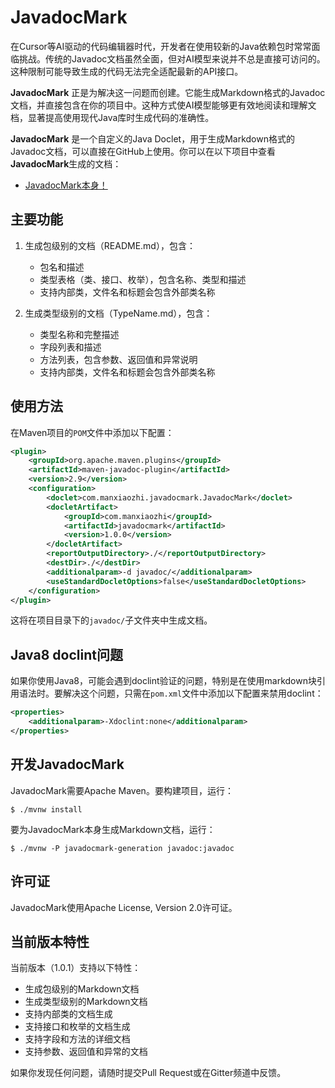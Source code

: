 # JavadocMark

在Cursor等AI驱动的代码编辑器时代，开发者在使用较新的Java依赖包时常常面临挑战。传统的Javadoc文档虽然全面，但对AI模型来说并不总是直接可访问的。这种限制可能导致生成的代码无法完全适配最新的API接口。

**JavadocMark** 正是为解决这一问题而创建。它能生成Markdown格式的Javadoc文档，并直接包含在你的项目中。这种方式使AI模型能够更有效地阅读和理解文档，显著提高使用现代Java库时生成代码的准确性。

**JavadocMark** 是一个自定义的Java Doclet，用于生成Markdown格式的Javadoc文档，可以直接在GitHub上使用。你可以在以下项目中查看**JavadocMark**生成的文档：

* [JavadocMark本身！](https://github.com/Faylixe/marklet/tree/master/javadoc/fr/faylixe/marklet)


## 主要功能

1. 生成包级别的文档（README.md），包含：
   - 包名和描述
   - 类型表格（类、接口、枚举），包含名称、类型和描述
   - 支持内部类，文件名和标题会包含外部类名称

2. 生成类型级别的文档（TypeName.md），包含：
   - 类型名称和完整描述
   - 字段列表和描述
   - 方法列表，包含参数、返回值和异常说明
   - 支持内部类，文件名和标题会包含外部类名称

## 使用方法

在Maven项目的`POM`文件中添加以下配置：

```xml
<plugin>
    <groupId>org.apache.maven.plugins</groupId>
    <artifactId>maven-javadoc-plugin</artifactId>
    <version>2.9</version>
    <configuration>
        <doclet>com.manxiaozhi.javadocmark.JavadocMark</doclet>
        <docletArtifact>
            <groupId>com.manxiaozhi</groupId>
            <artifactId>javadocmark</artifactId>
            <version>1.0.0</version>
        </docletArtifact>
        <reportOutputDirectory>./</reportOutputDirectory>
        <destDir>./</destDir>
        <additionalparam>-d javadoc/</additionalparam>
        <useStandardDocletOptions>false</useStandardDocletOptions>
    </configuration>
</plugin>
```

这将在项目目录下的`javadoc/`子文件夹中生成文档。

## Java8 doclint问题

如果你使用Java8，可能会遇到doclint验证的问题，特别是在使用markdown块引用语法时。要解决这个问题，只需在`pom.xml`文件中添加以下配置来禁用doclint：

```xml
<properties>
    <additionalparam>-Xdoclint:none</additionalparam>
</properties>
```

## 开发JavadocMark

JavadocMark需要Apache Maven。要构建项目，运行：

```
$ ./mvnw install
```

要为JavadocMark本身生成Markdown文档，运行：

```
$ ./mvnw -P javadocmark-generation javadoc:javadoc
```

## 许可证

JavadocMark使用Apache License, Version 2.0许可证。

## 当前版本特性

当前版本（1.0.1）支持以下特性：

* 生成包级别的Markdown文档
* 生成类型级别的Markdown文档
* 支持内部类的文档生成
* 支持接口和枚举的文档生成
* 支持字段和方法的详细文档
* 支持参数、返回值和异常的文档

如果你发现任何问题，请随时提交Pull Request或在Gitter频道中反馈。
